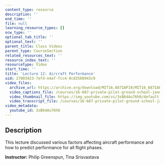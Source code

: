 ```yaml
---
content_type: resource
description: ''
end_time: ''
file: null
learning_resource_types: []
ocw_type: ''
optional_tab_title: ''
optional_text: ''
parent_title: Class Videos
parent_type: CourseSection
related_resources_text: ''
resource_index_text: ''
resourcetype: Video
start_time: ''
title: 'Lecture 12: Aircraft Performance'
uid: 27803423-7efd-e4af-fcc4-0cd3560943c9
video_files:
  archive_url: https://archive.org/download/MIT16.687IAP19/MIT16_687IAP19_lec12_300k.mp4
  video_captions_file: /courses/16-687-private-pilot-ground-school-january-iap-2019/c4b35321585c5258ad8d6f3f73615846_3sB64Au76h0.vtt
  video_thumbnail_file: https://img.youtube.com/vi/3sB64Au76h0/default.jpg
  video_transcript_file: /courses/16-687-private-pilot-ground-school-january-iap-2019/998479edd14f2905d131a2d5127deb5a_3sB64Au76h0.pdf
video_metadata:
  youtube_id: 3sB64Au76h0
---
```


Description
-----------

This lecture discussed various factors affecting aircraft performance and how to predict performance for all flight phases.

**Instructor:** Philip Greenspun, Tina Srisvastava

